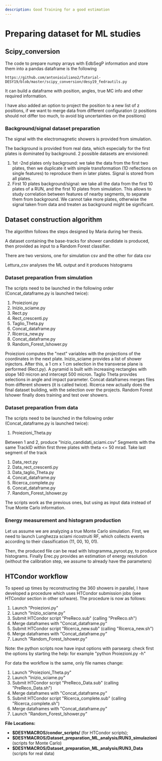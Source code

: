 ```yaml
---
description: Good Training for a good estimation
---
```


# Preparing dataset for ML studies

## Scipy\_conversion

The code to prepare numpy arrays with EdbSegP information and store them into a pandas dataframe is the following

```
https://github.com/antonioiuliano2/Tutorial-DESY19/blob/master/scipy_conversion/desy19_fedrautils.py
```

It can build a dataframe with position, angles, true MC info and other required information.

I have also added an option to project the position to a new list of z positions, if we want to merge data from different configuration \(z positions should not differ too much, to avoid big uncertainties on the positions\)

### Background/signal dataset preparation

The signal with the electromagnetic showers is provided from simulation.

The background is provided from real data, which especially for the first plates is dominated by background. 2 possible datasets are envisioned:

1. 1st -2nd plates only background: we take the data from the first two plates, then we duplicate it with simple transformation \(1D reflections on single features\) to reproduce them in later plates. Signal is stored from all plates.
2. First 10 plates background/signal: we take all the data from the first 10 plates of a RUN, and the first 10 plates from simulation. This allows to study correlation between features of nearby segments, to separate them from background. We cannot take more plates, otherwise the signal taken from data and treaten as background might be significant.



## Dataset construction algorithm

The algorithm follows the steps designed by Maria during her thesis.



A dataset containing the base-tracks for shower candidate is produced, then provided as input to a Random Forest classifier.

There are two versions, one for simulation csv and the other for data csv

Lettura\_csv analyses the ML output and it produces histograms

### Dataset preparation from simulation

The scripts need to be launched in the following order \(Concat\_dataframe.py is launched twice\):

1. Proiezioni.py
2. Inizio\_sciame.py
3. Rect.py
4. Rect\_crescenti.py
5. Taglio\_Theta.py
6. Concat\_dataframe.py
7. Ricerca\_new.py
8. Concat\_dataframe.py
9. Random\_Forest\_Ishower.py

Proiezioni computes the "next" variables with the projections of the coordinates in the next plate. Inizio\_sciame provides a list of shower injectors. After this, a 1 cm x 1 cm selection in the transverse plane is performed \(Rect.py\). A pyramid is built with increasing rectangles with slope 140 micron and intercept 500 micron. Taglio Theta provides selections in angle and impact parameter. Concat dataframes merges files from different showers \(it is called twice\). Ricerca new actually does the final dataset building, with the selection over the projects. Random Forest Ishower finally does training and test over showers.

### Dataset preparation from data

The scripts need to be launched in the following order \(Concat\_dataframe.py is launched twice\):

1. Proiezioni\_Theta.py

Between 1 and 2, produce "Inizio\_candidati\_sciami.csv" Segments with the same TrackID within first three plates with theta &lt;= 50 mrad. Take last segment of the track

1. Data\_rect.py
2. Data\_rect\_crescenti.py
3. Data\_taglio\_Theta.py
4. Concat\_dataframe.py
5. Ricerca\_complete.py
6. Concat\_dataframe.py
7. Random\_Forest\_Ishower.py

The scripts work as the previous ones, but using as input data instead  of True Monte Carlo information. 

### Energy measurement and histogram production

Let us assume we are analyzing a true Monte Carlo simulation. First, we need to launch Lunghezza sciami ricostruiti RF, which collects events according to their classification \(11, 00, 10, 01\). 

Then, the produced file can be read with Istogramma\_pyroot.py, to produce histograms. Finally Erec.py provides an estimation of energy resolution \(without the calibration step, we assume to already have the parameters\)



## HTCondor workflow

To speed up times by reconstructing the 360 showers in parallel, I have developed a procedure which uses HTCondor submission jobs \(see HTCondor section in other sofware\). The procedure is now as follows:

1. Launch "Proiezioni.py"
2. Launch "Inizio\_sciame.py"
3. Submit HTCondor script "PreReco.sub" \(calling "PreReco.sh"\) 
4. Merge dataframes with "Concat\_dataframe.py"
5. Submit HTCondor script "Ricerca\_new.sub" \(calling "Ricerca\_new.sh"\)
6. Merge dataframes with "Concat\_dataframe.py"
7. Launch "Random\_Forest\_Ishower.py"

Note: the python scripts now have input options with parsearg: check first the options by starting the help: for example "python Proiezioni.py -h"

For data the workflow is the same, only file names change:

1. Launch "Proiezioni\_Theta.py"
2. Launch "Inizio\_sciame.py"
3. Submit HTCondor script "PreReco\_Data.sub" \(calling "PreReco\_Data.sh"\) 
4. Merge dataframes with "Concat\_dataframe.py"
5. Submit HTCondor script "Ricerca\_complete.sub" \(calling "Ricerca\_complete.sh"\)
6. Merge dataframes with "Concat\_dataframe.py"
7. Launch "Random\_Forest\_Ishower.py"

**File Locations:**

* **$DESYMACROS/condor\_scripts/** \(for HTCondor scripts\);
* **$DESYMACROS/Dataset\_preparation\_ML\_analysis/RUN3\_simulazioni** \(scripts for Monte Carlo\)
* **$DESYMACROS/Dataset\_preparation\_ML\_analysis/RUN3\_Data** \(scripts for real data\) 

